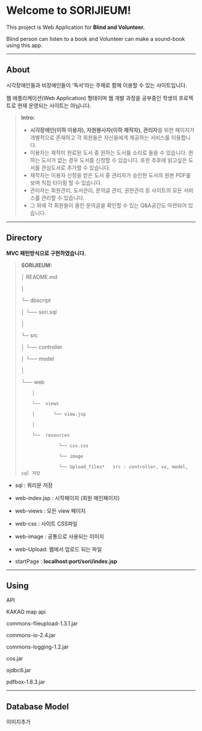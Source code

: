 # Welcome to SORIJIEUM!

This project is Web Application for **Blind and Volunteer.**

Blind person can listen to a book and Volunteer can make a sound-book using this app.

* * *

## About

시각장애인들과 비장애인들이 ‘독서’라는 주제로 함께 이용할 수 있는 사이트입니다. 

웹 애플리케이션(Web Application) 형태이며 웹 개발 과정을 공부중인 학생의 프로젝트로 현재 운영되는 사이트는 아닙니다.

> **Intro:**
> 
> *   **시각장애인(이하 이용자), 자원봉사자(이하 제작자), 관리자**를 위한 페이지가 개별적으로 존재하고 각 회원들은 자신들에게 제공하는 서비스를 이용합니다.
> *   이용자는 제작이 완료된 도서 중 원하는 도서를 소리로 들을 수 있습니다. 원하는 도서가 없는 경우 도서를 신청할 수 있습니다. 또한 추후에 읽고싶은 도서를 관심도서로 추가할 수 있습니다.
> *   제작자는 이용자 신청을 받은 도서 중 관리자가 승인한 도서의 원본 PDF를 보며 직접 타이핑 할 수 있습니다.
> *   관리자는 회원관리, 도서관리, 문의글 관리, 권한관리 등 사이트의 모든 서비스를 관리할 수 있습니다.
> *   그 외에 각 회원들이 올린 문의글을 확인할 수 있는 Q&A공간도 마련되어 있습니다.

* * *

## Directory

**MVC 패턴방식으로 구현하였습니다.**

> **SORIJIEUM:**
> 
>   │   README.md 
> 
>   │ 
> 
>   └─  dbscript 
> 
>   │    └── sori.sql 
> 
>   │ 
> 
>   └─  src 
> 
>   │    └── controller 
> 
>   │    └── model 
> 
>   │ 
> 
>   └── web 
> 
>         │ 
> 
>         └──  views 
> 
>         │       └── view.jsp 
> 
>         │ 
> 
>         └──  resources 
> 
>                   └── css.css 
> 
>                   └── image 
> 
>                   └── Upload_files*   src : controller, vo, model, sql 저장

*   sql : 쿼리문 저장

*   web-index.jsp : 시작페이지 (회원 메인페이지)

*   web-views : 모든 view 페이지

*   web-css : 사이트 CSS파일

*   web-image : 공통으로 사용되는 이미지

*   web-Upload: 웹에서 업로드 되는 파일

*   startPage : **localhost:port/sori/index.jsp**

* * *

## Using

API

KAKAO map api

commons-fileupload-1.3.1.jar 

commons-io-2.4.jar 

commons-logging-1.2.jar 

cos.jar 

ojdbc6.jar 

pdfbox-1.8.3.jar

* * *

## Database Model

이미지추가

</div>
